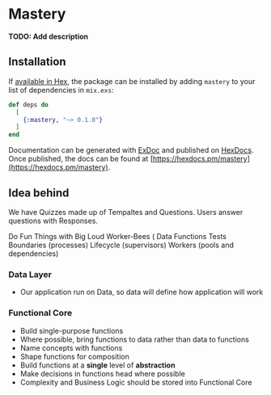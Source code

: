 # Mastery

**TODO: Add description**

## Installation

If [available in Hex](https://hex.pm/docs/publish), the package can be installed
by adding `mastery` to your list of dependencies in `mix.exs`:

```elixir
def deps do
  [
    {:mastery, "~> 0.1.0"}
  ]
end
```

Documentation can be generated with [ExDoc](https://github.com/elixir-lang/ex_doc)
and published on [HexDocs](https://hexdocs.pm). Once published, the docs can
be found at [https://hexdocs.pm/mastery](https://hexdocs.pm/mastery).

## Idea behind
 We have Quizzes made up of Tempaltes and Questions. Users answer questions with Responses.

Do Fun Things with Big Loud Worker-Bees ( Data Functions Tests Boundaries (processes) Lifecycle (supervisors) Workers (pools and dependencies)

### Data Layer
 - Our application run on Data, so data will define how application will work

### Functional Core
 - Build single-purpose functions
 - Where possible, bring functions to data rather than data to functions
 - Name concepts with functions
 - Shape functions for composition
 - Build functions at a **single** level of **abstraction**
 - Make decisions in functions head where possible
 - Complexity and Business Logic should be stored into Functional Core
